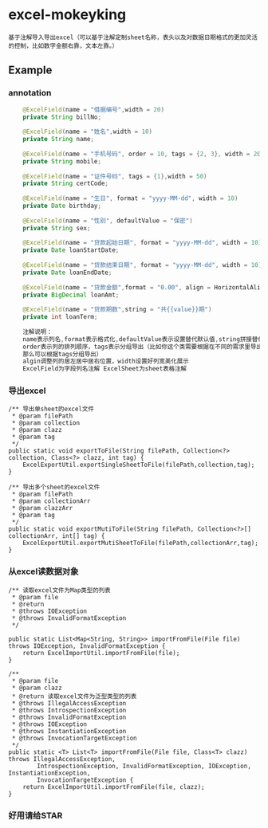 # excel-mokeyking
	基于注解导入导出excel（可以基于注解定制sheet名称，表头以及对数据日期格式的更加灵活的控制，比如数字金额右靠，文本左靠。）

## Example

### annotation
```java
    @ExcelField(name = "借据编号",width = 20)
	private String billNo;
	
    @ExcelField(name = "姓名",width = 10)
	private String name;
	
    @ExcelField(name = "手机号码", order = 10, tags = {2, 3}, width = 20)
	private String mobile;
	
    @ExcelField(name = "证件号码", tags = {1},width = 50)
	private String certCode;
	
    @ExcelField(name = "生日", format = "yyyy-MM-dd", width = 10)
	private Date birthday;
	
    @ExcelField(name = "性别", defaultValue = "保密")
	private String sex;
	
    @ExcelField(name = "贷款起始日期", format = "yyyy-MM-dd", width = 10)
	private Date loanStartDate;
    
    @ExcelField(name = "贷款结束日期", format = "yyyy-MM-dd", width = 10)
	private Date loanEndDate;
    
    @ExcelField(name = "贷款金额",format = "0.00", align = HorizontalAlignment.RIGHT, width = 10)
	private BigDecimal loanAmt;
	
    @ExcelField(name = "贷款期数",string = "共{{value}}期")
	private int loanTerm;
    
    注解说明：
    name表示列名,format表示格式化,defaultValue表示设置替代默认值,string拼接替代字符串，
    order表示列的排列顺序，tags表示分组导出（比如你这个类需要根据在不同的需求里导出的字段不同，
    那么可以根据tags分组导出）
    algin调整列的居左居中居右位置，width设置好列宽美化展示
    ExcelField为字段列名注解 ExcelSheet为sheet表格注解
```
### 导出excel

    /** 导出单sheet的excel文件
     * @param filePath
     * @param collection
     * @param clazz
     * @param tag
     */
    public static void exportToFile(String filePath, Collection<?> collection, Class<?> clazz, int tag) {
    	ExcelExportUtil.exportSingleSheetToFile(filePath,collection,tag);
    } 

    /** 导出多个sheet的excel文件
     * @param filePath
     * @param collectionArr
     * @param clazzArr
     * @param tag
     */
    public static void exportMutiToFile(String filePath, Collection<?>[] collectionArr, int[] tag) {
    	ExcelExportUtil.exportMutiSheetToFile(filePath,collectionArr,tag);
    } 
### 从excel读数据对象

    /** 读取excel文件为Map类型的列表
     * @param file
     * @return
     * @throws IOException
     * @throws InvalidFormatException
     */
	
    public static List<Map<String, String>> importFromFile(File file) throws IOException, InvalidFormatException {
        return ExcelImportUtil.importFromFile(file);
    }

    /**
     * @param file
     * @param clazz
     * @return 读取excel文件为泛型类型的列表
     * @throws IllegalAccessException
     * @throws IntrospectionException
     * @throws InvalidFormatException
     * @throws IOException
     * @throws InstantiationException
     * @throws InvocationTargetException
     */
    public static <T> List<T> importFromFile(File file, Class<T> clazz) throws IllegalAccessException,
            IntrospectionException, InvalidFormatException, IOException, InstantiationException,
            InvocationTargetException {
        return ExcelImportUtil.importFromFile(file, clazz);
    }
    
### 好用请给STAR
